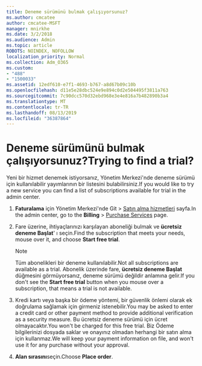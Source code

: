 ```yaml
---
title: Deneme sürümünü bulmak çalışıyorsunuz?
ms.author: cmcatee
author: cmcatee-MSFT
manager: mnirkhe
ms.date: 3/2/2018
ms.audience: Admin
ms.topic: article
ROBOTS: NOINDEX, NOFOLLOW
localization_priority: Normal
ms.collection: Adm_O365
ms.custom:
- "488"
- "1500033"
ms.assetid: 12edf610-e7f1-4693-b767-a8d67b09c10b
ms.openlocfilehash: d11e5e28dbc524e9e894c0d2e504495f3811a763
ms.sourcegitcommit: 7c90dcc570d32ebd968e3e4e816a7b482890b3a4
ms.translationtype: MT
ms.contentlocale: tr-TR
ms.lasthandoff: 08/13/2019
ms.locfileid: "36387864"
---
```

# <a name="trying-to-find-a-trial"></a><span data-ttu-id="1fd8e-102">Deneme sürümünü bulmak çalışıyorsunuz?</span><span class="sxs-lookup"><span data-stu-id="1fd8e-102">Trying to find a trial?</span></span>

<span data-ttu-id="1fd8e-103">Yeni bir hizmet denemek istiyorsanız, Yönetim Merkezi'nde deneme sürümü için kullanılabilir yayımlarının bir listesini bulabilirsiniz.</span><span class="sxs-lookup"><span data-stu-id="1fd8e-103">If you would like to try a new service you can find a list of subscriptions available for trial in the admin center.</span></span>
  
1. <span data-ttu-id="1fd8e-104">**Faturalama** için Yönetim Merkezi'nde Git \> [Satın alma hizmetleri](https://go.microsoft.com/fwlink/p/?linkid=868433) sayfa.</span><span class="sxs-lookup"><span data-stu-id="1fd8e-104">In the admin center, go to the **Billing** \> [Purchase Services](https://go.microsoft.com/fwlink/p/?linkid=868433) page.</span></span>

2. <span data-ttu-id="1fd8e-105">Fare üzerine, ihtiyaçlarınızı karşılayan aboneliği bulmak ve **ücretsiz deneme Başlat**' ı seçin.</span><span class="sxs-lookup"><span data-stu-id="1fd8e-105">Find the subscription that meets your needs, mouse over it, and choose **Start free trial**.</span></span>

    > [!NOTE]
    > <span data-ttu-id="1fd8e-106">Tüm abonelikleri bir deneme kullanılabilir.</span><span class="sxs-lookup"><span data-stu-id="1fd8e-106">Not all subscriptions are available as a trial.</span></span> <span data-ttu-id="1fd8e-107">Abonelik üzerinde fare, **ücretsiz deneme Başlat** düğmesini görmüyorsanız, deneme sürümü değildir anlamına gelir.</span><span class="sxs-lookup"><span data-stu-id="1fd8e-107">If you don't see the **Start free trial** button when you mouse over a subscription, that means a trial is not available.</span></span>
  
3. <span data-ttu-id="1fd8e-108">Kredi kartı veya başka bir ödeme yöntemi, bir güvenlik önlemi olarak ek doğrulama sağlamak için girmeniz istenebilir.</span><span class="sxs-lookup"><span data-stu-id="1fd8e-108">You may be asked to enter a credit card or other payment method to provide additional verification as a security measure.</span></span> <span data-ttu-id="1fd8e-109">Bu ücretsiz deneme sürümü için ücret olmayacaktır.</span><span class="sxs-lookup"><span data-stu-id="1fd8e-109">You won't be charged for this free trial.</span></span> <span data-ttu-id="1fd8e-110">Biz Ödeme bilgilerinizi dosyada saklar ve onayınız olmadan herhangi bir satın alma için kullanmaz.</span><span class="sxs-lookup"><span data-stu-id="1fd8e-110">We will keep your payment information on file, and won't use it for any purchase without your approval.</span></span>

4. <span data-ttu-id="1fd8e-111">**Alan sırasını**seçin.</span><span class="sxs-lookup"><span data-stu-id="1fd8e-111">Choose **Place order**.</span></span>